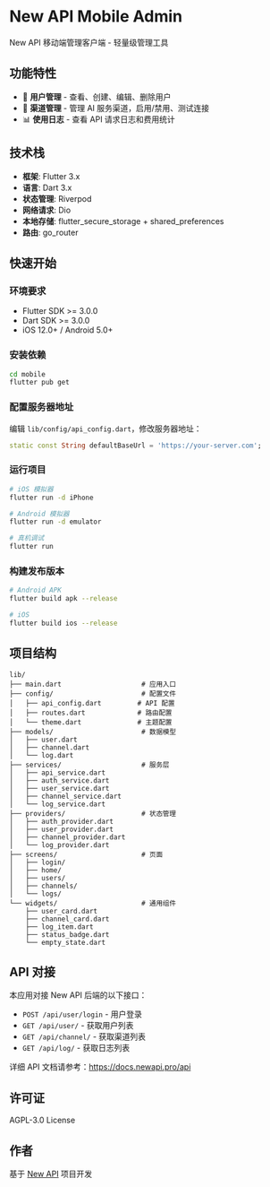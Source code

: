 # New API Mobile Admin

New API 移动端管理客户端 - 轻量级管理工具

## 功能特性

- 👥 **用户管理** - 查看、创建、编辑、删除用户
- 🔌 **渠道管理** - 管理 AI 服务渠道，启用/禁用、测试连接
- 📊 **使用日志** - 查看 API 请求日志和费用统计

## 技术栈

- **框架**: Flutter 3.x
- **语言**: Dart 3.x
- **状态管理**: Riverpod
- **网络请求**: Dio
- **本地存储**: flutter_secure_storage + shared_preferences
- **路由**: go_router

## 快速开始

### 环境要求

- Flutter SDK >= 3.0.0
- Dart SDK >= 3.0.0
- iOS 12.0+ / Android 5.0+

### 安装依赖

```bash
cd mobile
flutter pub get
```

### 配置服务器地址

编辑 `lib/config/api_config.dart`，修改服务器地址：

```dart
static const String defaultBaseUrl = 'https://your-server.com';
```

### 运行项目

```bash
# iOS 模拟器
flutter run -d iPhone

# Android 模拟器
flutter run -d emulator

# 真机调试
flutter run
```

### 构建发布版本

```bash
# Android APK
flutter build apk --release

# iOS
flutter build ios --release
```

## 项目结构

```
lib/
├── main.dart                    # 应用入口
├── config/                      # 配置文件
│   ├── api_config.dart         # API 配置
│   ├── routes.dart             # 路由配置
│   └── theme.dart              # 主题配置
├── models/                      # 数据模型
│   ├── user.dart
│   ├── channel.dart
│   └── log.dart
├── services/                    # 服务层
│   ├── api_service.dart
│   ├── auth_service.dart
│   ├── user_service.dart
│   ├── channel_service.dart
│   └── log_service.dart
├── providers/                   # 状态管理
│   ├── auth_provider.dart
│   ├── user_provider.dart
│   ├── channel_provider.dart
│   └── log_provider.dart
├── screens/                     # 页面
│   ├── login/
│   ├── home/
│   ├── users/
│   ├── channels/
│   └── logs/
└── widgets/                     # 通用组件
    ├── user_card.dart
    ├── channel_card.dart
    ├── log_item.dart
    ├── status_badge.dart
    └── empty_state.dart
```

## API 对接

本应用对接 New API 后端的以下接口：

- `POST /api/user/login` - 用户登录
- `GET /api/user/` - 获取用户列表
- `GET /api/channel/` - 获取渠道列表
- `GET /api/log/` - 获取日志列表

详细 API 文档请参考：https://docs.newapi.pro/api

## 许可证

AGPL-3.0 License

## 作者

基于 [New API](https://github.com/Calcium-Ion/new-api) 项目开发